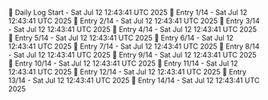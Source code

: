 📅 Daily Log Start - Sat Jul 12 12:43:41 UTC 2025
📌 Entry 1/14 - Sat Jul 12 12:43:41 UTC 2025
📌 Entry 2/14 - Sat Jul 12 12:43:41 UTC 2025
📌 Entry 3/14 - Sat Jul 12 12:43:41 UTC 2025
📌 Entry 4/14 - Sat Jul 12 12:43:41 UTC 2025
📌 Entry 5/14 - Sat Jul 12 12:43:41 UTC 2025
📌 Entry 6/14 - Sat Jul 12 12:43:41 UTC 2025
📌 Entry 7/14 - Sat Jul 12 12:43:41 UTC 2025
📌 Entry 8/14 - Sat Jul 12 12:43:41 UTC 2025
📌 Entry 9/14 - Sat Jul 12 12:43:41 UTC 2025
📌 Entry 10/14 - Sat Jul 12 12:43:41 UTC 2025
📌 Entry 11/14 - Sat Jul 12 12:43:41 UTC 2025
📌 Entry 12/14 - Sat Jul 12 12:43:41 UTC 2025
📌 Entry 13/14 - Sat Jul 12 12:43:41 UTC 2025
📌 Entry 14/14 - Sat Jul 12 12:43:41 UTC 2025
